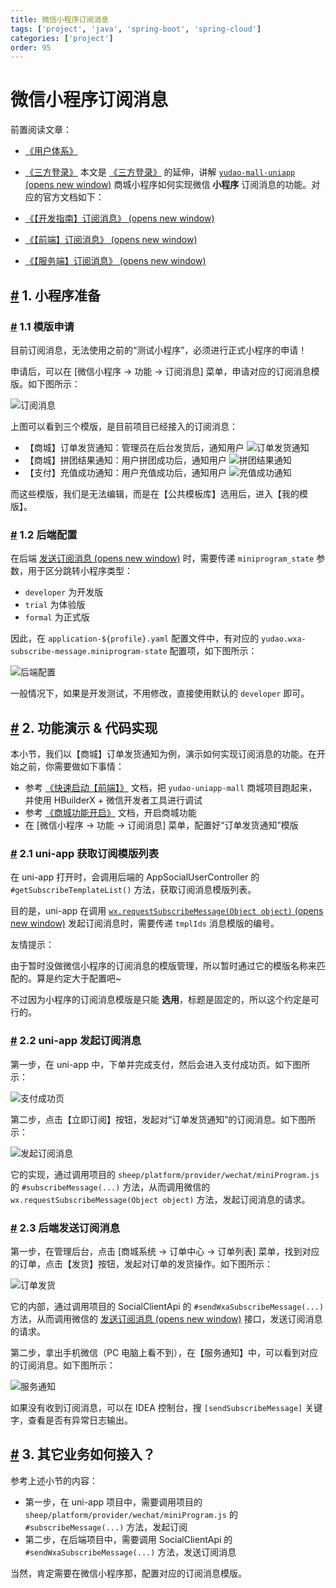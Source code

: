 ```yaml
---
title: 微信小程序订阅消息
tags: ['project', 'java', 'spring-boot', 'spring-cloud']
categories: ['project']
order: 95
---
```

# 微信小程序订阅消息

前置阅读文章：

 * [《用户体系》](/user-center/)
* [《三方登录》](/social-user/)
 本文是 [《三方登录》](/social-user/) 的延伸，讲解 [`yudao-mall-uniapp`  (opens new window)](https://github.com/yudaocode/yudao-mall-uniapp) 商城小程序如何实现微信 **小程序** 订阅消息的功能。对应的官方文档如下：

 * [《【开发指南】订阅消息》  (opens new window)](https://developers.weixin.qq.com/miniprogram/dev/framework/open-ability/subscribe-message-overview.html)
* [《【前端】订阅消息》  (opens new window)](https://developers.weixin.qq.com/miniprogram/dev/api/open-api/subscribe-message/wx.requestSubscribeMessage.html)
* [《【服务端】订阅消息》  (opens new window)](https://developers.weixin.qq.com/miniprogram/dev/OpenApiDoc/mp-message-management/subscribe-message/deleteMessageTemplate.html)

 ## [#](#_1-小程序准备) 1. 小程序准备

 ### [#](#_1-1-模版申请) 1.1 模版申请

 目前订阅消息，无法使用之前的“测试小程序”，必须进行正式小程序的申请！

 申请后，可以在 [微信小程序 -> 功能 -> 订阅消息] 菜单，申请对应的订阅消息模版。如下图所示：

 ![订阅消息](https://doc.iocoder.cn/img/%E4%BC%9A%E5%91%98%E6%89%8B%E5%86%8C/%E5%B0%8F%E7%A8%8B%E5%BA%8F%E8%AE%A2%E9%98%85%E6%B6%88%E6%81%AF/%E8%AE%A2%E9%98%85%E6%B6%88%E6%81%AF%E6%A8%A1%E7%89%88.png)

 上图可以看到三个模版，是目前项目已经接入的订阅消息：

 * 【商城】订单发货通知：管理员在后台发货后，通知用户
![订单发货通知](https://doc.iocoder.cn/img/%E4%BC%9A%E5%91%98%E6%89%8B%E5%86%8C/%E5%B0%8F%E7%A8%8B%E5%BA%8F%E8%AE%A2%E9%98%85%E6%B6%88%E6%81%AF/%E8%AE%A2%E5%8D%95%E5%8F%91%E8%B4%A7%E9%80%9A%E7%9F%A5.png)
* 【商城】拼团结果通知：用户拼团成功后，通知用户
![拼团结果通知](https://doc.iocoder.cn/img/%E4%BC%9A%E5%91%98%E6%89%8B%E5%86%8C/%E5%B0%8F%E7%A8%8B%E5%BA%8F%E8%AE%A2%E9%98%85%E6%B6%88%E6%81%AF/%E6%8B%BC%E5%9B%A2%E7%BB%93%E6%9E%9C%E9%80%9A%E7%9F%A5.png)
* 【支付】充值成功通知：用户充值成功后，通知用户
![充值成功通知](https://doc.iocoder.cn/img/%E4%BC%9A%E5%91%98%E6%89%8B%E5%86%8C/%E5%B0%8F%E7%A8%8B%E5%BA%8F%E8%AE%A2%E9%98%85%E6%B6%88%E6%81%AF/%E5%85%85%E5%80%BC%E6%88%90%E5%8A%9F%E9%80%9A%E7%9F%A5.png)

 而这些模版，我们是无法编辑，而是在【公共模板库】选用后，进入【我的模版】。

 ### [#](#_1-2-后端配置) 1.2 后端配置

 在后端 [发送订阅消息  (opens new window)](https://developers.weixin.qq.com/miniprogram/dev/OpenApiDoc/mp-message-management/subscribe-message/sendMessage.html) 时，需要传递 `miniprogram_state` 参数，用于区分跳转小程序类型：

 * `developer` 为开发版
* `trial` 为体验版
* `formal` 为正式版

 因此，在 `application-${profile}.yaml` 配置文件中，有对应的 `yudao.wxa-subscribe-message.miniprogram-state` 配置项，如下图所示：

 ![后端配置](https://doc.iocoder.cn/img/%E4%BC%9A%E5%91%98%E6%89%8B%E5%86%8C/%E5%B0%8F%E7%A8%8B%E5%BA%8F%E8%AE%A2%E9%98%85%E6%B6%88%E6%81%AF/%E5%90%8E%E7%AB%AF%E9%85%8D%E7%BD%AE-boot.png)

 一般情况下，如果是开发测试，不用修改，直接使用默认的 `developer` 即可。

 ## [#](#_2-功能演示-代码实现) 2. 功能演示 & 代码实现

 本小节，我们以【商城】订单发货通知为例，演示如何实现订阅消息的功能。在开始之前，你需要做如下事情：

 * 参考 [《快速启动【前端】》](/quick-start-front) 文档，把 `yudao-uniapp-mall` 商城项目跑起来，并使用 HBuilderX + 微信开发者工具进行调试
* 参考 [《商城功能开启》](/mall/build) 文档，开启商城功能
* 在 [微信小程序 -> 功能 -> 订阅消息] 菜单，配置好“订单发货通知”模版

 ### [#](#_2-1-uni-app-获取订阅模版列表) 2.1 uni-app 获取订阅模版列表

 在 uni-app 打开时，会调用后端的 AppSocialUserController 的 `#getSubscribeTemplateList()` 方法，获取订阅消息模版列表。

 目的是，uni-app 在调用 [`wx.requestSubscribeMessage(Object object)`  (opens new window)](https://developers.weixin.qq.com/miniprogram/dev/api/open-api/subscribe-message/wx.requestSubscribeMessage.html) 发起订阅消息时，需要传递 `tmplIds` 消息模版的编号。

 友情提示：

 由于暂时没做微信小程序的订阅消息的模版管理，所以暂时通过它的模版名称来匹配的。算是约定大于配置吧~

 不过因为小程序的订阅消息模版是只能 **选用**，标题是固定的，所以这个约定是可行的。

 ### [#](#_2-2-uni-app-发起订阅消息) 2.2 uni-app 发起订阅消息

 第一步，在 uni-app 中，下单并完成支付，然后会进入支付成功页。如下图所示：

 ![支付成功页](https://doc.iocoder.cn/img/%E4%BC%9A%E5%91%98%E6%89%8B%E5%86%8C/%E5%B0%8F%E7%A8%8B%E5%BA%8F%E8%AE%A2%E9%98%85%E6%B6%88%E6%81%AF/%E6%94%AF%E4%BB%98%E6%88%90%E5%8A%9F%E9%A1%B5.png)

 第二步，点击【立即订阅】按钮，发起对“订单发货通知”的订阅消息。如下图所示：

 ![发起订阅消息](https://doc.iocoder.cn/img/%E4%BC%9A%E5%91%98%E6%89%8B%E5%86%8C/%E5%B0%8F%E7%A8%8B%E5%BA%8F%E8%AE%A2%E9%98%85%E6%B6%88%E6%81%AF/%E5%8F%91%E8%B5%B7%E8%AE%A2%E9%98%85%E6%B6%88%E6%81%AF.png)

 它的实现，通过调用项目的 `sheep/platform/provider/wechat/miniProgram.js` 的 `#subscribeMessage(...)` 方法，从而调用微信的 `wx.requestSubscribeMessage(Object object)` 方法，发起订阅消息的请求。

 ### [#](#_2-3-后端发送订阅消息) 2.3 后端发送订阅消息

 第一步，在管理后台，点击 [商城系统 -> 订单中心 -> 订单列表] 菜单，找到对应的订单，点击【发货】按钮，发起对订单的发货操作。如下图所示：

 ![订单发货](https://doc.iocoder.cn/img/%E4%BC%9A%E5%91%98%E6%89%8B%E5%86%8C/%E5%B0%8F%E7%A8%8B%E5%BA%8F%E8%AE%A2%E9%98%85%E6%B6%88%E6%81%AF/%E8%AE%A2%E5%8D%95%E5%8F%91%E8%B4%A7.png)

 它的内部，通过调用项目的 SocialClientApi 的 `#sendWxaSubscribeMessage(...)` 方法，从而调用微信的 [发送订阅消息  (opens new window)](https://developers.weixin.qq.com/miniprogram/dev/OpenApiDoc/mp-message-management/subscribe-message/sendMessage.html) 接口，发送订阅消息的请求。

 第二步，拿出手机微信（PC 电脑上看不到），在【服务通知】中，可以看到对应的订阅消息。如下图所示：

 ![服务通知](https://doc.iocoder.cn/img/%E4%BC%9A%E5%91%98%E6%89%8B%E5%86%8C/%E5%B0%8F%E7%A8%8B%E5%BA%8F%E8%AE%A2%E9%98%85%E6%B6%88%E6%81%AF/%E6%9C%8D%E5%8A%A1%E9%80%9A%E7%9F%A5.png)

 如果没有收到订阅消息，可以在 IDEA 控制台，搜 `[sendSubscribeMessage]` 关键字，查看是否有异常日志输出。

 ## [#](#_3-其它业务如何接入) 3. 其它业务如何接入？

 参考上述小节的内容：

 * 第一步，在 uni-app 项目中，需要调用项目的 `sheep/platform/provider/wechat/miniProgram.js` 的 `#subscribeMessage(...)` 方法，发起订阅
* 第二步，在后端项目中，需要调用 SocialClientApi 的 `#sendWxaSubscribeMessage(...)` 方法，发送订阅消息

 当然，肯定需要在微信小程序那，配置对应的订阅消息模版。

